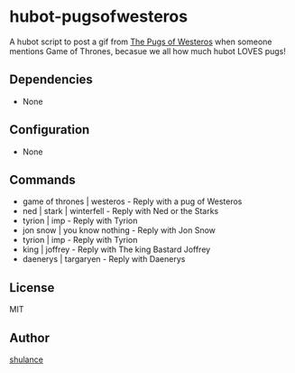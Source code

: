hubot-pugsofwesteros
============

A hubot script to post a gif from [The Pugs of Westeros](http://www.youtube.com/watch?v=2EoQCtPR2-I) when someone mentions Game of Thrones, becasue we all how much hubot LOVES pugs! 

## Dependencies
* None

## Configuration
* None

## Commands
* game of thrones | westeros - Reply with a pug of Westeros
* ned | stark | winterfell - Reply with Ned or the Starks
* tyrion | imp - Reply with Tyrion
* jon snow | you know nothing - Reply with Jon Snow
* tyrion | imp - Reply with Tyrion
* king | joffrey - Reply with The king Bastard Joffrey
* daenerys | targaryen - Reply with Daenerys

## License
MIT

## Author
[shulance](https://github.com/shulance)

